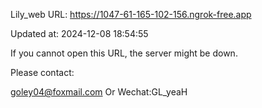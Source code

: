 Lily_web URL: https://1047-61-165-102-156.ngrok-free.app

Updated at: 2024-12-08 18:54:55

If you cannot open this URL, the server might be down.

Please contact: 

goley04@foxmail.com Or Wechat:GL_yeaH
